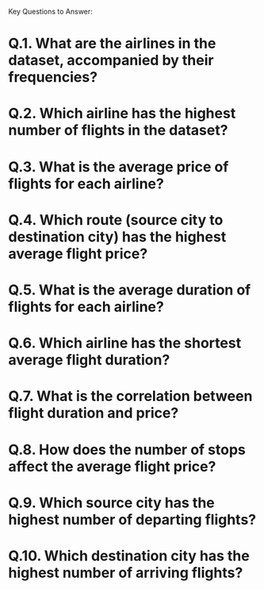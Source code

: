 
Key Questions to Answer:
# Q.1. What are the airlines in the dataset, accompanied by their frequencies?
# Q.2. Which airline has the highest number of flights in the dataset?
# Q.3. What is the average price of flights for each airline?
# Q.4. Which route (source city to destination city) has the highest average flight price?
# Q.5. What is the average duration of flights for each airline?
# Q.6. Which airline has the shortest average flight duration?
# Q.7. What is the correlation between flight duration and price?
# Q.8. How does the number of stops affect the average flight price?
# Q.9. Which source city has the highest number of departing flights?
# Q.10. Which destination city has the highest number of arriving flights?